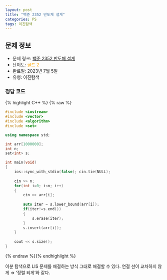 ```yaml
---
layout: post
title: "백준 2352 반도체 설계"
categories: PS
tags: 이진탐색
---
```


## 문제 정보
- 문제 링크: [백준 2352 반도체 설계](https://www.acmicpc.net/problem/2352)
- 난이도: <span style="color:#FFA500">골드 2</span>
- 완료일: 2023년 7월 5일
- 유형: 이진탐색

### 정답 코드

{% highlight C++ %} {% raw %}
```C++
#include <iostream>
#include <vector>
#include <algorithm>
#include <set>

using namespace std;

int arr[1000000];
int n;
set<int> s;

int main(void)
{
	ios::sync_with_stdio(false); cin.tie(NULL);
	
	cin >> n;
	for(int i=0; i<n; i++)
	{
		cin >> arr[i];
		
		auto iter = s.lower_bound(arr[i]);
		if(iter!=s.end())
		{
			s.erase(iter);
		}
		s.insert(arr[i]);
	}
	
	cout << s.size();
}
```
{% endraw %}{% endhighlight %}

이분 탐색으로 LIS 문제를 해결하는 방식 그대로 해결할 수 있다. 연결 선이 교차하지 않게 ⇒ ‘정렬 되게’와 같다.
